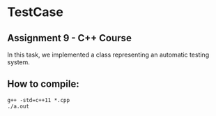 # TestCase

## Assignment 9 - C++ Course

In this task, we implemented a class representing an automatic testing system.

## How to compile:
```
g++ -std=c++11 *.cpp
./a.out
